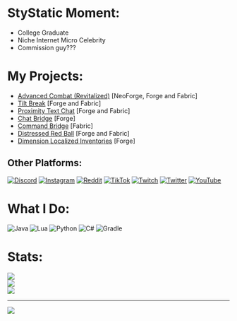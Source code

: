 # StyStatic Moment:
- College Graduate
- Niche Internet Micro Celebrity
- Commission guy???

# My Projects:
- [Advanced Combat (Revitalized)](https://legacy.curseforge.com/minecraft/mc-mods/advanced-combat-revitalized) [NeoForge, Forge and Fabric]
- [Tilt Break](https://legacy.curseforge.com/minecraft/mc-mods/tilt-break) [Forge and Fabric]
- [Proximity Text Chat](https://legacy.curseforge.com/minecraft/mc-mods/proximity-text-chat) [Forge and Fabric]
- [Chat Bridge](https://legacy.curseforge.com/minecraft/mc-mods/chat-bridge) [Forge]
- [Command Bridge](https://legacy.curseforge.com/minecraft/mc-mods/command-bridge) [Fabric]
- [Distressed Red Ball](https://legacy.curseforge.com/minecraft/mc-mods/distressed-red-ball) [Forge and Fabric]
- [Dimension Localized Inventories](https://legacy.curseforge.com/minecraft/mc-mods/dimension-localized-inventories) [Forge]

## Other Platforms:
[![Discord](https://img.shields.io/badge/Discord-%237289DA.svg?logo=discord&logoColor=white)](https://discord.gg/rREUYu7HDV) [![Instagram](https://img.shields.io/badge/Instagram-%23E4405F.svg?logo=Instagram&logoColor=white)](https://instagram.com/realstystatic) [![Reddit](https://img.shields.io/badge/Reddit-%23FF4500.svg?logo=Reddit&logoColor=white)](https://reddit.com/user/stystatic) [![TikTok](https://img.shields.io/badge/TikTok-%23000000.svg?logo=TikTok&logoColor=white)](https://tiktok.com/@stystatic) [![Twitch](https://img.shields.io/badge/Twitch-%239146FF.svg?logo=Twitch&logoColor=white)](https://twitch.tv/stystatic) [![Twitter](https://img.shields.io/badge/Twitter-%231DA1F2.svg?logo=Twitter&logoColor=white)](https://twitter.com/stystatic) [![YouTube](https://img.shields.io/badge/YouTube-%23FF0000.svg?logo=YouTube&logoColor=white)](https://youtube.com/@stystatic) 

# What I Do:
![Java](https://img.shields.io/badge/java-%23ED8B00.svg?style=for-the-badge&logo=openjdk&logoColor=white) ![Lua](https://img.shields.io/badge/lua-%232C2D72.svg?style=for-the-badge&logo=lua&logoColor=white) ![Python](https://img.shields.io/badge/python-3670A0?style=for-the-badge&logo=python&logoColor=ffdd54) ![C#](https://img.shields.io/badge/c%23-%23239120.svg?style=for-the-badge&logo=csharp&logoColor=white) ![Gradle](https://img.shields.io/badge/Gradle-02303A.svg?style=for-the-badge&logo=Gradle&logoColor=white)
# Stats:
![](https://github-readme-stats.vercel.app/api?username=stystatic&theme=dark&hide_border=false&include_all_commits=true&count_private=true)<br/>
![](https://github-readme-streak-stats.herokuapp.com/?user=stystatic&theme=dark&hide_border=false)<br/>
![](https://github-readme-stats.vercel.app/api/top-langs/?username=stystatic&theme=dark&hide_border=false&include_all_commits=true&count_private=true&layout=compact)

---
[![](https://visitcount.itsvg.in/api?id=stystatic&icon=2&color=4)](https://visitcount.itsvg.in)

<!-- Proudly created with GPRM ( https://gprm.itsvg.in ) -->
